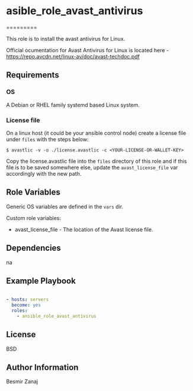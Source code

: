 # asible_role_avast_antivirus
=========

This role is to install the avast antivirus for Linux. 

Official ocumentation for Avast Antivirus for Linux is located here - https://repo.avcdn.net/linux-av/doc/avast-techdoc.pdf


## Requirements

### OS

A Debian or RHEL family systemd based Linux system.

### License file

On a linux host (it could be your ansible control node) create a license file under `files` with the steps below:

```console
$ avastlic -v -o ./license.avastlic -c <YOUR-LICENSE-OR-WALLET-KEY>
```

Copy the license.avastlic file into the `files` directory of this role and if this file is to be saved somewhere else, update the `avast_license_file` var accordingly with the new path.

## Role Variables

Generic OS variables are defined in the `vars` dir.

Custom role variables:

- avast_license_file - The location of the Avast license file. 


## Dependencies

na

## Example Playbook

```yaml

- hosts: servers
  become: yes
  roles:
    - ansible_role_avast_antivirus
```

## License

BSD

## Author Information

Besmir Zanaj
